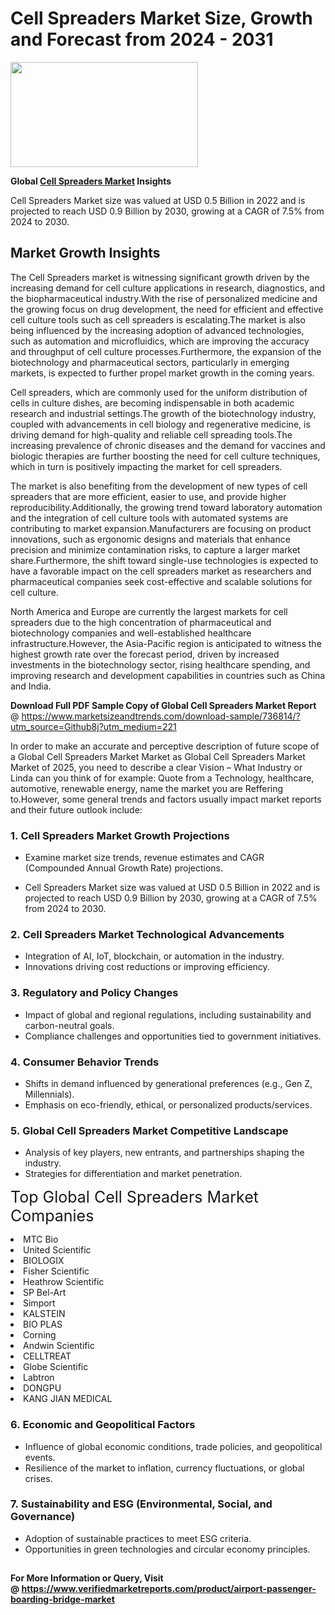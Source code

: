 <H1>Cell Spreaders Market Size, Growth and Forecast from 2024 - 2031</H1><img class="aligncenter size-medium wp-image-584254" src="https://thirdeyenews.in/wp-content/uploads/2024/09/Global-Market-Research-300x168.jpeg" alt="" width="300" height="168" /><p><strong>Global&nbsp;<a href="https://www.marketsizeandtrends.com/download-sample/736814/?utm_source=Github8j?utm_medium=221">Cell Spreaders Market</a> Insights</strong></p><p>Cell Spreaders Market size was valued at USD 0.5 Billion in 2022 and is projected to reach USD 0.9 Billion by 2030, growing at a CAGR of 7.5% from 2024 to 2030.</p><p><h2>Market Growth Insights</h2> <p>The Cell Spreaders market is witnessing significant growth driven by the increasing demand for cell culture applications in research, diagnostics, and the biopharmaceutical industry.With the rise of personalized medicine and the growing focus on drug development, the need for efficient and effective cell culture tools such as cell spreaders is escalating.The market is also being influenced by the increasing adoption of advanced technologies, such as automation and microfluidics, which are improving the accuracy and throughput of cell culture processes.Furthermore, the expansion of the biotechnology and pharmaceutical sectors, particularly in emerging markets, is expected to further propel market growth in the coming years.</p> <p>Cell spreaders, which are commonly used for the uniform distribution of cells in culture dishes, are becoming indispensable in both academic research and industrial settings.The growth of the biotechnology industry, coupled with advancements in cell biology and regenerative medicine, is driving demand for high-quality and reliable cell spreading tools.The increasing prevalence of chronic diseases and the demand for vaccines and biologic therapies are further boosting the need for cell culture techniques, which in turn is positively impacting the market for cell spreaders.</p> <p>The market is also benefiting from the development of new types of cell spreaders that are more efficient, easier to use, and provide higher reproducibility.Additionally, the growing trend toward laboratory automation and the integration of cell culture tools with automated systems are contributing to market expansion.Manufacturers are focusing on product innovations, such as ergonomic designs and materials that enhance precision and minimize contamination risks, to capture a larger market share.Furthermore, the shift toward single-use technologies is expected to have a favorable impact on the cell spreaders market as researchers and pharmaceutical companies seek cost-effective and scalable solutions for cell culture.</p> <p>North America and Europe are currently the largest markets for cell spreaders due to the high concentration of pharmaceutical and biotechnology companies and well-established healthcare infrastructure.However, the Asia-Pacific region is anticipated to witness the highest growth rate over the forecast period, driven by increased investments in the biotechnology sector, rising healthcare spending, and improving research and development capabilities in countries such as China and India.</p> <p><span class=""><strong>Download Full PDF Sample Copy of Global Cell Spreaders Market Report</strong> @ <a href="https://www.marketsizeandtrends.com/download-sample/736814/?utm_source=Github8j?utm_medium=221" target="_blank">https://www.marketsizeandtrends.com/download-sample/736814/?utm_source=Github8j?utm_medium=221</a></span></p><p>In order to make an accurate and perceptive description of future scope of a Global&nbsp;Cell Spreaders Market Market as Global&nbsp;Cell Spreaders Market Market of 2025, you need to describe a clear Vision &ndash; What Industry or Linda can you think of for example: Quote from a Technology, healthcare, automotive, renewable energy, name the market you are Reffering to.However, some general trends and factors usually impact market reports and their future outlook include:</p><h3>1.&nbsp;<strong>Cell Spreaders Market Growth Projections</strong></h3><ul><li>Examine market size trends, revenue estimates and CAGR (Compounded Annual Growth Rate) projections.</li><li><p>Cell Spreaders Market size was valued at USD 0.5 Billion in 2022 and is projected to reach USD 0.9 Billion by 2030, growing at a CAGR of 7.5% from 2024 to 2030.</p></li></ul><h3>2.&nbsp;<strong>Cell Spreaders Market Technological Advancements</strong></h3><ul><li>Integration of AI, IoT, blockchain, or automation in the industry.</li><li>Innovations driving cost reductions or improving efficiency.</li></ul><h3>3.&nbsp;<strong>Regulatory and Policy Changes</strong></h3><ul><li>Impact of global and regional regulations, including sustainability and carbon-neutral goals.</li><li>Compliance challenges and opportunities tied to government initiatives.</li></ul><h3>4.&nbsp;<strong>Consumer Behavior Trends</strong></h3><ul><li>Shifts in demand influenced by generational preferences (e.g., Gen Z, Millennials).</li><li>Emphasis on eco-friendly, ethical, or personalized products/services.</li></ul><h3>5.&nbsp;<strong>Global Cell Spreaders Market Competitive Landscape</strong></h3><ul><li>Analysis of key players, new entrants, and partnerships shaping the industry.</li><li>Strategies for differentiation and market penetration.</li></ul><p data-pm-slice="1 1 []"><span style="color: inherit; font-family: inherit; font-size: 25px;">Top Global Cell Spreaders Market Companies</span></p><div class="" data-test-id=""><p><li>MTC Bio</li><li> United Scientific</li><li> BIOLOGIX</li><li> Fisher Scientific</li><li> Heathrow Scientific</li><li> SP Bel-Art</li><li> Simport</li><li> KALSTEIN</li><li> BIO PLAS</li><li> Corning</li><li> Andwin Scientific</li><li> CELLTREAT</li><li> Globe Scientific</li><li> Labtron</li><li> DONGPU</li><li> KANG JIAN MEDICAL</li></p></div><h3>6.&nbsp;<strong>Economic and Geopolitical Factors</strong></h3><ul><li>Influence of global economic conditions, trade policies, and geopolitical events.</li><li>Resilience of the market to inflation, currency fluctuations, or global crises.</li></ul><h3>7.&nbsp;<strong>Sustainability and ESG (Environmental, Social, and Governance)</strong></h3><ul><li>Adoption of sustainable practices to meet ESG criteria.</li><li>Opportunities in green technologies and circular economy principles.</li></ul><h2><strong style="font-size: 14px;">For More Information or Query, Visit @&nbsp;</strong><a style="background-color: #ffffff; font-size: 14px;" href="https://www.marketsizeandtrends.com/report/cell-spreaders-market/" target="_blank">https://www.verifiedmarketreports.com/product/airport-passenger-boarding-bridge-market</a></h2>